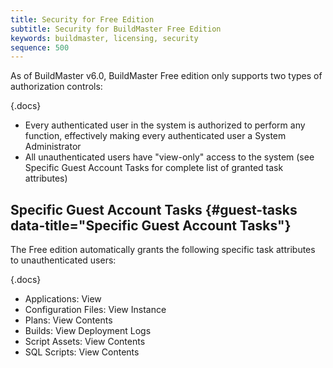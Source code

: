 ```yaml
---
title: Security for Free Edition
subtitle: Security for BuildMaster Free Edition
keywords: buildmaster, licensing, security
sequence: 500
---
```


As of BuildMaster v6.0, BuildMaster Free edition only supports two types of authorization controls:

{.docs}
 - Every authenticated user in the system is authorized to perform any function, effectively making every authenticated user a System Administrator
 - All unauthenticated users have "view-only" access to the system (see Specific Guest Account Tasks for complete list of granted task attributes)

## Specific Guest Account Tasks {#guest-tasks data-title="Specific Guest Account Tasks"}

The Free edition automatically grants the following specific task attributes to unauthenticated users:

{.docs}
-   Applications: View
-   Configuration Files: View Instance
-   Plans: View Contents
-   Builds: View Deployment Logs
-   Script Assets: View Contents
-   SQL Scripts: View Contents
